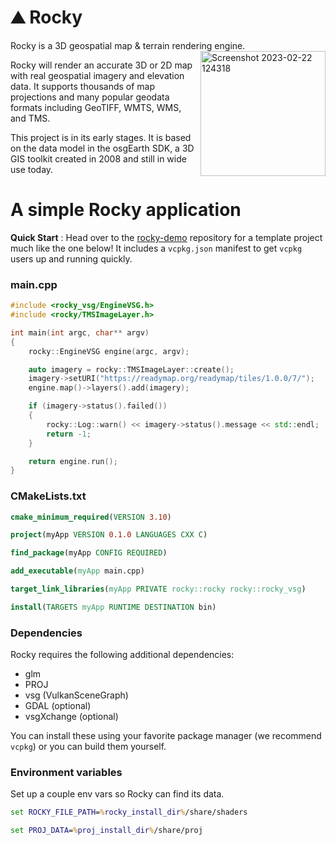 # :mountain: Rocky

Rocky is a 3D geospatial map & terrain rendering engine.<img align="right" width="200" alt="Screenshot 2023-02-22 124318" src="https://user-images.githubusercontent.com/326618/220712284-8a17d87a-431f-4966-a425-0f2628b23b40.png">


Rocky will render an accurate 3D or 2D map with real geospatial imagery and elevation data. It supports thousands of map projections and many popular geodata formats including GeoTIFF, WMTS, WMS, and TMS.

This project is in its early stages. It is based on the data model in the osgEarth SDK, a 3D GIS toolkit created in 2008 and still in wide use today.

# A simple Rocky application

**Quick Start** : Head over to the [rocky-demo](https://github.com/pelicanmapping/rocky-demo) repository for a template project much like the one below! It includes a `vcpkg.json` manifest to get `vcpkg` users up and running quickly.

### main.cpp
```c++
#include <rocky_vsg/EngineVSG.h>
#include <rocky/TMSImageLayer.h>

int main(int argc, char** argv)
{
    rocky::EngineVSG engine(argc, argv);

    auto imagery = rocky::TMSImageLayer::create();
    imagery->setURI("https://readymap.org/readymap/tiles/1.0.0/7/");
    engine.map()->layers().add(imagery);

    if (imagery->status().failed()) 
    {
        rocky::Log::warn() << imagery->status().message << std::endl;
        return -1;
    }

    return engine.run();
}
```

### CMakeLists.txt
```cmake
cmake_minimum_required(VERSION 3.10)

project(myApp VERSION 0.1.0 LANGUAGES CXX C)

find_package(myApp CONFIG REQUIRED)

add_executable(myApp main.cpp)

target_link_libraries(myApp PRIVATE rocky::rocky rocky::rocky_vsg)

install(TARGETS myApp RUNTIME DESTINATION bin)
```

### Dependencies
Rocky requires the following additional dependencies:

* glm
* PROJ
* vsg (VulkanSceneGraph)
* GDAL (optional)
* vsgXchange (optional)

You can install these using your favorite package manager (we recommend `vcpkg`) or you can build them yourself.

### Environment variables

Set up a couple env vars so Rocky can find its data.
```bat
set ROCKY_FILE_PATH=%rocky_install_dir%/share/shaders

set PROJ_DATA=%proj_install_dir%/share/proj
```
